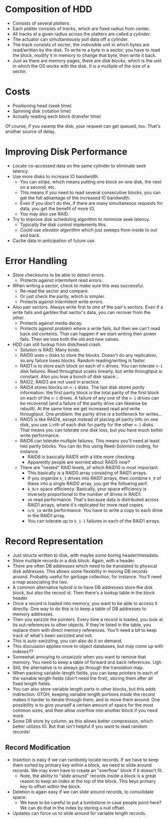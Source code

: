 # Composition of HDD

* Consists of several *platters*.
* Each platter consists of *tracks*, which are fixed radius from
  center.
* All tracks at a given radius across the platters are called a
  *cylinder*.
* The actuator can simultaneously pull data off a cylinder.
* The track consists of *sector*, the indivisible unit in which bytes
  are read/written by the disk. To write to a byte in a sector, you
  have to read the block, modify it in memory to change that byte,
  then write it back.
* Just as there are memory pages, there are *disk blocks*, which is
  the unit in which the OS works with the disk. It is a multiple of
  the size of a sector.

# Costs

* Positioning head (seek time)
* Spinning disk (rotation time)
* Actually reading each block (transfer time)

Of course, if you swamp the disk, your request can get queued,
too. That's another source of delay.

# Improving Disk Performance

* Locate co-accessed data on the same cylinder to eliminate seek
  latency.
* Use more disks to increase IO bandwidth.
    * You can *stripe*, which means putting one block on one disk, the
      next on a second, etc.
    * This means if you need to read several consecutive blocks, you
      can get the full advantage of the increased IO bandwidth.
    * Even if you don't do this, if there are many simultaneous
      requests for data, you get the benefit of more IO.
    * You may also use RAID.
* Try to improve disk scheduling algorithm to minimize seek latency.
    * Typically the disk control implements this.
    * Could use *elevator algorithm* which just sweeps from inside to
      out and back.
* Cache data in anticipation of future use.

# Error Handling

* Store checksums to be able to detect errors.
    * Protects against intermitent read errors.
* When writing a sector, check to make sure this was successful.
    * Re-read the sector and compare.
    * Or just check the parity, which is simpler.
    * Protects against intermitent write errors.
* Also pair sectors. Always write first to one of the pair's
  sectors. Even if a write fails and garbles that sector's data, you
  can recover from the other.
    * Protects against media decay.
    * Protects against problem where a write fails, but then we can't
      read back old contents. That can happen if we start writing then
      power fails. Then we lose both the old and new values.
* HDD can still fuckup from disk/head crash.
    * Solution is RAID. Many kinds.
    * RAID0 uses `n` disks to store the blocks. Doesn't do any
      replication, so any failure loses blocks. Random reading/writing
      is faster.
    * RAID1 is to store each block on each of `n` drives. You can
      tolerate `n-1` disk failures. Read throughput scales linearly,
      but write throughput is constant. Also you lose a bunch of disk
      space...
    * RAID2, RAID3 are not used in practice.
    * RAID4 stores blocks on `n-1` disks. The last disk stores
      _parity_ information: the first parity block is the total parity
      of the first block on each of the `n-1` drives. A failure of any
      one of the `n-1` drives can be recovered (and a failure of the
      parity drive can likewise be rebuilt). At the same time we get
      increased read and write throughput. One problem: the parity
      drive is a bottleneck for writes...
    * RAID5 is like RAID4, except instead of placing all parity info
      on one disk, you use `1/n`th of each disk for parity for the
      other `n-1` disks. That means you can tolerate one disk loss,
      but you have much better write performance.
    * RAID6 can tolerate multiple failures. This means you'll need at
      least two parity blocks. You can do this using Reed-Solomon
      coding, for instance.
        * RAID6 is basically RAID5 with a little more checking.
        * Apparently people are worried about RAID5 now?
    * There are "nested" RAID levels, of which RAID10 is most important.
        * This basically is a RAID0 array consisting of RAID1 arrays.
        * If you organize `k_1` drives into RAID1 arrays, then combine
          `k_0` of these into a single RAID0 array, you get the
          following perf.
        * `k_0/n` space efficiency. Basically, your space efficiency
          is inversely proportional to the number of drives in RAID1.
        * `n`x read performance. That's because data is distributed
          across RAID1 arrays, where it's replicated for more read
          copies.
        * `n/k_1`x write performance. You have to write a copy to each
          drive in the RAID1 array.
        * You can tolerate up to `k_1-1` failures in each of the RAID1
          arrays.

# Record Representation

* Just structs written to disk, with maybe some boring
  header/metadata.
* Store multiple records in a disk block. Again, with a header.
* There are often DB addresses which need to be translated to physical
  disk addresses. This allows some flexibility in moving DB records
  around. Probably useful for garbage collection, for instance. You'll
  need a map associating the two.
* A common alternative hybrid is to have DB addresses store the disk
  block, but also the record id. Then there's a lookup table in the
  block header.
* Once a record is loaded into memory, you want to be able to access
  it directly. One way to do this is to keep a table of DB addresses
  to memory addresses.
* Then you swizzle the pointers. Every time a record is loaded, you
  look at its out-references to other objects. If they're listed in
  the table, you replace them with direct memory references. You'll
  need a bit to keep track of what's been swizzled and not.
* This is auto-swizzling, you can also do it on demand.
* This discussion applies more to object databases, but may come up
  with indexes??
* Somewhat annoying to *unswizzle* when you want to remove that
  memory. You need to keep a table of forward and back
  references. Ugh.
* Still, the alternative is to always go through the translation map.
* When packing variable-length fields, you can keep pointers to each
  of the variable length fields (don't need the first), storing them
  after all fixed length fields.
* You can also store variable length parts in other blocks, but this
  adds indirection. OTOH, keeping variable length portions *inside*
  the record makes it harder to iterate through them, and to move them
  around. One possibility is to give yourself a certain amount of
  space for the most common sizes, and then allow overflow into
  another block if you need more.
* Some DB store by column, as this allows better compression, which
  better utilizes IO. But that isn't helpful if you want to read
  random records!

## Record Modification

* Insertion is easy if we can randomly locate records. If we have to
  keep them sorted by primary key within a block, we need to slide
  around records. We may even have to create an "overflow" block if it
  doesn't fit.
    * Note, the ability to "slide around" records inside a block is a
      great reason to keep an index at the top of the block. This keys
      primary key to offset within the block.
* Deletion is again easy if we can slide around records, to
  consolidate space.
    * We have to be careful to put a tombstone in case people point
      here? We can do that in the index by storing a null offset.
* Updates can force us to slide around for variable length records.
